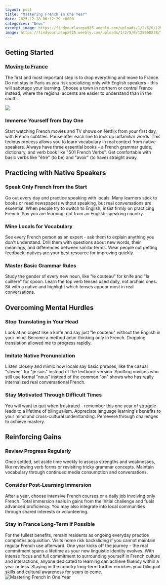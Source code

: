```yaml
---
layout: post
title: "Mastering French in One Year"
date: 2023-12-28 06:12:29 +0000
categories: "News"
excerpt_image: https://findyourlasopa925.weebly.com/uploads/1/2/5/0/125060828/704360837.jpg
image: https://findyourlasopa925.weebly.com/uploads/1/2/5/0/125060828/704360837.jpg
---
```


## Getting Started
### [Moving to France](https://store.fi.io.vn/collection/agnello)  
The first and most important step is to drop everything and move to France. Do not stay in Paris as you risk socializing only with English speakers - this will sabotage your learning. Choose a town in northern or central France instead, where the regional accents are easier to understand than in the south.  

![](https://www.frenchtoday.com/assets/2020/04/Mastering-French-Numbers@1024-1.jpg)
### **Immerse Yourself from Day One**
Start watching French movies and TV shows on Netflix from your first day, with French subtitles. Pause after each line to look up unfamiliar words. This tedious process allows you to learn vocabulary in real context from native speakers. Always have three essential books - a French grammar guide, dictionary, and verb book like "501 French Verbs". Get comfortable with basic verbs like "être" (to be) and "avoir" (to have) straight away.
## Practicing with Native Speakers   
### **Speak Only French from the Start** 
Go out every day and practice speaking with locals. Many learners stick to books or read newspapers without speaking, but real conversations are essential. When people try to switch to English, insist firmly on practicing French. Say you are learning, not from an English-speaking country. 
### **Mine Locals for Vocabulary**
See every French person as an expert - ask them to explain anything you don't understand. Drill them with questions about new words, their meanings, and differences between similar terms. Wear people out getting feedback; natives are your best resource for improving quickly.
### **Master Basic Grammar Rules**  
Study the gender of every new noun, like "le couteau" for knife and "la cuillere" for spoon. Learn the top verb tenses used daily, not archaic ones. Sit with a native and highlight which tenses appear most in real conversations.
## Overcoming Mental Hurdles
### **Stop Translating in Your Head**
Look at an object like a knife and say just "le couteau" without the English in your mind. Become a method actor thinking only in French. Dropping translation allowed me to progress rapidly. 
### **Imitate Native Pronunciation**
Listen closely and mimic how locals say basic phrases, like the casual "shwee" for "je suis" instead of the textbook version. Spotting novices who still use formal "nous" instead of the common "on" shows who has really internalized real conversational French.
### **Stay Motivated Through Difficult Times**  
You will want to quit when frustrated - remember this one year of struggle leads to a lifetime of bilingualism. Appreciate language learning's benefits to your mind and cross-cultural understanding. Persevere through challenges to achieve mastery.
## Reinforcing Gains
### **Review Progress Regularly**
Once settled, set aside time weekly to assess strengths and weaknesses, like reviewing verb forms or revisiting tricky grammar concepts. Maintain vocabulary through continued media consumption and conversations. 
### **Consider Post-Learning Immersion**
After a year, choose intensive French courses or a daily job involving only French. Total immersion seals in gains from the initial challenge and fuels advanced proficiency. You may also integrate into local communities through shared interests or volunteering.
### **Stay in France Long-Term if Possible** 
For the fullest benefits, remain residents as ongoing everyday practice completes acquisition. Visits home risk backsliding if you cannot maintain regular French use afterward. One year kicks off the journey - the real commitment spans a lifetime as your new linguistic identity evolves.
With intense focus and full commitment to surrounding yourself in French culture and interactions, anyone dedicated to learning can achieve fluency within a year or less. Staying in the country long-term further enriches your bilingual skills and cultural awareness for years to come.
![Mastering French in One Year](https://findyourlasopa925.weebly.com/uploads/1/2/5/0/125060828/704360837.jpg)